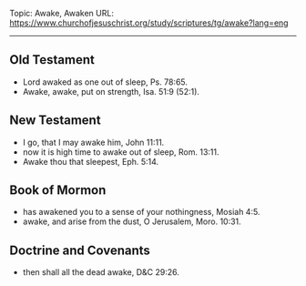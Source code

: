 Topic: Awake, Awaken
URL: https://www.churchofjesuschrist.org/study/scriptures/tg/awake?lang=eng

---

## Old Testament

- Lord awaked as one out of sleep, Ps. 78:65.
- Awake, awake, put on strength, Isa. 51:9 (52:1).

## New Testament

- I go, that I may awake him, John 11:11.
- now it is high time to awake out of sleep, Rom. 13:11.
- Awake thou that sleepest, Eph. 5:14.

## Book of Mormon

- has awakened you to a sense of your nothingness, Mosiah 4:5.
- awake, and arise from the dust, O Jerusalem, Moro. 10:31.

## Doctrine and Covenants

- then shall all the dead awake, D&C 29:26.

